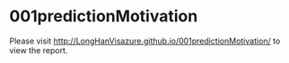 # 001predictionMotivation
Please visit 
http://LongHanVisazure.github.io/001predictionMotivation/ 
to view the report.
